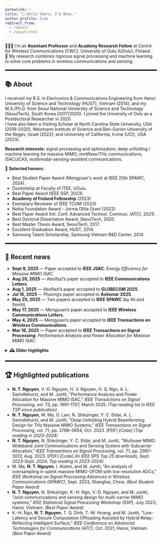 ```yaml
---
permalink: /
title: "👋 Hello there, I’m Nhan."
author_profile: true
redirect_from:
  - /about/
  - /about.html
---
```


<style>
/* High-contrast section dividers (black in light mode, white in dark mode) */
:root { --divider-color: #111; }
@media (prefers-color-scheme: dark){
  :root { --divider-color: #eee; }
}
hr.section-divider{
  border: 0;
  border-top: 3px solid var(--divider-color);
  margin: 1.2rem 0 1.2rem 0;
  opacity: 1;
}
</style>

👨🏻‍💻 I’m an **Assistant Professor** and **Academy Research Fellow** at Centre for Wireless Communications (CWC), University of Oulu (UOulu), Finland.  
🤖 My research combines rigorous signal processing and machine learning to solve core problems in wireless communications and sensing.

<hr class="section-divider">

## 📚 About
I received my B.S. in Electronics & Communications Engineering from Hanoi University of Science and Technology (HUST), Vietnam (2014), and my M.S./Ph.D. from Seoul National University of Science and Technology (SeoulTech), South Korea (2017/2020). I joined the University of Oulu as a Postdoctoral Researcher in 2020.  
I have also been a Visiting Scholar at North Carolina State University, USA (2019–2020), Weizmann Institute of Science and Ben-Gurion University of the Negev, Israel (2022), and University of California, Irvine (UCI), USA (2023).

**Research interests:** signal processing and optimization; deep unfolding / machine learning for massive MIMO; mmWave/THz communications; ISAC/JCAS; multimodal-sensing-assisted communications.

🏅 **Selected honors:**
- Best Student Paper Award (Mengyuan's work at IEEE 25th SPAWC, 2024).
- Docentship at Faculty of ITEE, UOulu. 
- Best Paper Award (IEEE SSP, 2023).
- **Academy of Finland Fellowship** (2023)
- Exemplary Reviewer of IEEE TCOM (2023)
- Nokia Foundation Award  - Jorma Ollila Grant (2022)
- Best Paper Award (Int. Conf. Advanced Technol. Commun. (ATC), 2021).
- Best Doctoral Dissertation Award, SeoulTech, 2020.
- Best Master Thesis Award, SeoulTech, 2017.
- Excellent Graduation Award, HUST, 2014.
- Samsung Talent Scholarship, Samsung Vietnam R&D Center, 2014.

<hr class="section-divider">

## 📰 Recent news
- **Sept 9, 2025** — Paper accepted to **IEEE JSAC**: *Energy Efficiency for Massive MIMO ISAC*.  
- **Aug 20, 2025** — Abolfazl’s paper accepted to **IEEE Communications Letters**.  
- **Aug 1, 2025** — Abolfazl’s paper accepted to **GLOBECOM 2025**.  
- **Jul 16, 2025** — Phuong’s paper accepted to **Asilomar 2025**.  
- **May 25, 2025** — Two papers accepted to **IEEE SPAWC** (by Ali and Smriti).  
- **May 17, 2025** — Mengyuan’s paper accepted to **IEEE Wireless Communications Letters**.  
- **May 4, 2025** — Mengyuan’s paper accepted to **IEEE Transactions on Wireless Communications**.  
- **Mar 18, 2025** — Paper accepted to **IEEE Transactions on Signal Processing**: *Performance Analysis and Power Allocation for Massive MIMO ISAC*.  

<details>
<summary><strong>🕰️ Older highlights</strong></summary>

<ul>
  <li><b>Dec 21, 2024</b> — Three papers accepted to <i>IEEE WCNC</i>.</li>
  <li><b>Dec 20, 2024</b> — Two papers accepted to <i>IEEE ICASSP</i>.</li>
  <li><b>Dec 12, 2024</b> — EuCAP 2025 acceptance (ML-Assisted RIS for ISAC).</li>
  <li><b>Oct 24, 2024</b> — TSP paper listed among SPS Top 25 downloads (Sep 2023–Sep 2024).</li>
  <li><b>Sep–Jul 2024</b> — Multiple acceptances: T-VT, JSTSP SI (ISAC), Globecom, Asilomar, SPAWC.</li>
  <li><b>Earlier (2021–2023)</b> — Best Paper Awards (SSP, SPAWC, ATC); major acceptances in TWC, TSP, VTM; Academy Fellowship awarded (2023).</li>
</ul>

</details>

<hr class="section-divider">

## 🏆 Highlighted publications
<ul>
  <li>
    <strong>N. T. Nguyen</strong>, V.-D. Nguyen, H. V. Nguyen, H. Q. Ngo, A. L. Swindlehurst, and M. Juntti,  
    "Performance Analysis and Power Allocation for Massive MIMO ISAC,"  
    <em>IEEE Transactions on Signal Processing</em>, vol. 73, pp. 1691–1707, March 2025.  
    <em>(Top reading list in IEEE TSP since publication)</em>
  </li>
  <li>
    <strong>N. T. Nguyen</strong>, M. Ma, O. Lavi, N. Shlezinger, Y. C. Eldar, A. L. Swindlehurst, and M. Juntti,  
    "Deep Unfolding Hybrid Beamforming Design for THz Massive MIMO Systems,"  
    <em>IEEE Transactions on Signal Processing</em>, vol. 71, pp. 3788–3804, Oct. 2023. [PDF] [Code]  
    <em>(Top reading in 2023–2024)</em>
  </li>
  <li>
    <strong>N. T. Nguyen</strong>, N. Shlezinger, Y. C. Eldar, and M. Juntti,  
    "Multiuser MIMO Wideband Joint Communications and Sensing System with Subcarrier Allocation,"  
    <em>IEEE Transactions on Signal Processing</em>, vol. 71, pp. 2997–3013, Aug. 2023. [PDF] [Code]  
    <em>(In IEEE SPS Top 25 downloads, Sept. 2023–Sept. 2024; Top reading in 2023–2024)</em>
  </li>
  <li>
    M. Ma, <strong>N. T. Nguyen</strong>, I. Atzeni, and M. Juntti,  
    "An analysis of oversampling in uplink massive MIMO-OFDM with low-resolution ADCs,"  
    <em>IEEE Workshop on Signal Processing Advances in Wireless Communications (SPAWC)</em>, Sept. 2023, Shanghai, China.  
    <em>(Best Student Paper Award)</em>
  </li>
  <li>
    <strong>N. T. Nguyen</strong>, N. Shlezinger, K.-H. Ngo, V.-D. Nguyen, and M. Juntti,  
    "Joint communications and sensing design for multi-carrier MIMO systems,"  
    <em>IEEE Statistical Signal Processing Workshop (SSP)</em>, July 2023, Hanoi, Vietnam.  
    <em>(Best Paper Award)</em>
  </li>
  <li>
    K.-H. Ngo, <strong>N. T. Nguyen</strong>, T. Q. Dinh, T.-M. Hoang, and M. Juntti,  
    "Low-Latency and Secure Computation Offloading Assisted by Hybrid Relay-Reflecting Intelligent Surface,"  
    <em>IEEE Conference on Advanced Technologies for Communications (ATC)</em>, Oct. 2021, Hanoi, Vietnam.  
    <em>(Best Paper Award)</em>
  </li>
</ul>
